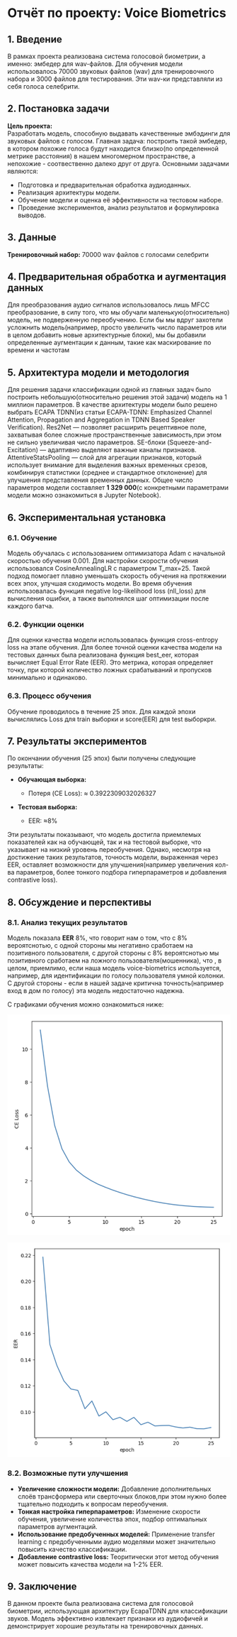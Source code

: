 
# Отчёт по проекту: Voice Biometrics

## 1. Введение

В рамках проекта реализована система голосовой биометрии, а именно: эмбедер для wav-файлов. Для обучения модели использовалось 70000 звуковых файлов (wav) для тренировочного набора и 3000 файлов для тестирования. Эти wav-ки представляли из себя голоса селебрити.

## 2. Постановка задачи

**Цель проекта:**  
Разработать модель, способную выдавать качественные эмбэдинги для звуковых файлов с голосом. Главная задача: построить такой эмбедер, в котором похожие голоса будут находится близко(по определенной метрике расстояния) в нашем многомерном пространстве, а непохожие - соотвественно далеко друг от друга. Основными задачами являются:

- Подготовка и предварительная обработка аудиоданных.
- Реализация архитектуры модели.
- Обучение модели и оценка её эффективности на тестовом наборе.
- Проведение экспериментов, анализ результатов и формулировка выводов.

## 3. Данные

**Тренировочный набор:** 70000 wav файлов c голосами селебрити

## 4. Предварительная обработка и аугментация данных

Для преобразования аудио сигналов использовалось лишь MFCC преобразование, в силу того, что мы обучали маленькую(относительно) модель, не подверженную переобучению. Если бы мы вдруг захотели усложнить модель(например, просто увеличить число параметров или в целом добавить новые архитектурные блоки), мы бы добавили определенные аугментации к данным, такие как маскирование по времени и частотам


## 5. Архитектура модели и методология

Для решения задачи классификации одной из главных задач было построить небольшую(относительно решения этой задачи) модель на 1 миллион параметров. В качестве архитектуры модели было решено выбрать ECAPA TDNN(из статьи ECAPA-TDNN: Emphasized Channel Attention, Propagation and Aggregation in TDNN Based Speaker Verification). Res2Net — позволяет расширить рецептивное поле, захватывая более сложные пространственные зависимость,при этом не сильно увеличивая число параметров. SE-блоки (Squeeze-and-Excitation) — адаптивно выделяют важные каналы признаков. AttentiveStatsPooling — слой для агрегации признаков, который использует внимание для выделения важных временных срезов, комбинируя статистики (среднее и стандартное отклонение) для улучшения представления временных данных. Общее число параметров модели составляет **1 329 000**(c конкретными параметрами модели можно ознакомиться в Jupyter Notebook).

## 6. Экспериментальная установка

### 6.1. Обучение  
Модель обучалась с использованием оптимизатора Adam с начальной скоростью обучения 0.001. Для настройки скорости обучения использовался CosineAnnealingLR с параметром T_max=25. Такой подход помогает плавно уменьшать скорость обучения на протяжении всех эпох, улучшая сходимость модели. Во время обучения использовалась функция negative log-likelihood loss (nll_loss) для вычисления ошибки, а также выполнялся шаг оптимизации после каждого батча.

### 6.2. Функции оценки  
Для оценки качества модели использовалась функция cross-entropy loss на этапе обучения. Для более точной оценки качества модели на тестовых данных была реализована функция best_eer, которая вычисляет Equal Error Rate (EER). Это метрика, которая определяет точку, при которой количество ложных срабатываний и пропусков минимально и одинаково.

### 6.3. Процесс обучения  
Обучение проводилось в течение 25 эпох. Для каждой эпохи вычислялись Loss для train выборки и score(EER) для test выборкри.

## 7. Результаты экспериментов

По окончании обучения (25 эпох) были получены следующие результаты:

- **Обучающая выборка:**  
  - Потеря (CE Loss): ≈ 0.3922309032026327
  
- **Тестовая выборка:**  
  - EER: ≈8%

Эти результаты показывают, что модель достигла приемлемых показателей как на обучающей, так и на тестовой выборке, что указывает на низкий уровень переобучения. Однако, несмотря на достижение таких результатов, точность модели, выраженная через EER, оставляет возможности для улучшения(например увеличения кол-ва параметров, более тонкого подбора гиперпараметров и добавления contrastive loss).

## 8. Обсуждение и перспективы

### 8.1. Анализ текущих результатов  
Модель показала **EER** 8%, что говорит нам о том, что с 8% вероятснотью, с одной стороны мы негативно сработаем на позитивного пользователя, с другой стороны с 8% вероятснотью мы позитивного сработаем на ложного пользователя(мошенника), что , в целом, приемлимо, если наша модель voice-biometrics используется, например, для идентификации по голосу пользователя умной колонки. С другой стороны - если в нашей задаче критична точность(например вход в дом по голосу) эта модель недостаточно надежна.


C графиками обучения можно ознакомиться ниже:


![Loss](https://github.com/Cowwwperwood/Voice-Biometrics/blob/main/loss.png)


![EER](https://github.com/Cowwwperwood/Voice-Biometrics/blob/main/EER.png)




### 8.2. Возможные пути улучшения  
- **Увеличение сложности модели:** Добавление дополнительных слоёв трансформера или сверточных блоков,при этом нужно более тщательно подходить к вопросам переобучения.
- **Тонкая настройка гиперпараметров:** Изменение скорости обучения, увеличение количества эпох, подбор оптимальных параметров аугментаций.
- **Использование предобученных моделей:** Применение transfer learning с предобученными аудио моделями может значительно повысить качество классификации.
- **Добавление contrastive loss:** Теоритически этот метод обучения может повысить качества модели на 1-2% EER. 

## 9. Заключение

В данном проекте была реализована система для голосовой биометрии, использующая архитектуру EcapaTDNN для классификации звуков. Модель эффективно извлекает признаки из аудиофичей и демонстрирует хорошие результаты на тренировочных данных. 
